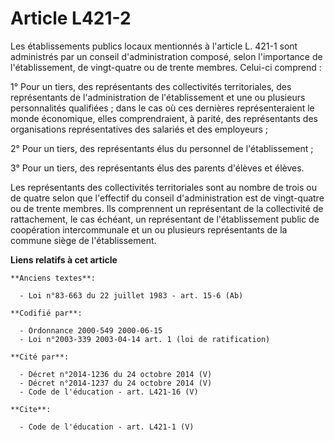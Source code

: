 # Article L421-2

Les établissements publics locaux mentionnés à l'article L. 421-1 sont administrés par un conseil d'administration composé,
selon l'importance de l'établissement, de vingt-quatre ou de trente membres. Celui-ci comprend :

1° Pour un tiers, des représentants des collectivités territoriales, des représentants de l'administration de l'établissement
et une ou plusieurs personnalités qualifiées ; dans le cas où ces dernières représenteraient le monde économique, elles
comprendraient, à parité, des représentants des organisations représentatives des salariés et des employeurs ;

2° Pour un tiers, des représentants élus du personnel de l'établissement ;

3° Pour un tiers, des représentants élus des parents d'élèves et élèves.

Les représentants des collectivités territoriales sont au nombre de trois ou de quatre selon que l'effectif du conseil
d'administration est de vingt-quatre ou de trente membres. Ils comprennent un représentant de la collectivité de
rattachement, le cas échéant, un représentant de l'établissement public de coopération intercommunale et un ou plusieurs
représentants de la commune siège de l'établissement.

**Liens relatifs à cet article**

	**Anciens textes**:

	  - Loi n°83-663 du 22 juillet 1983 - art. 15-6 (Ab)

	**Codifié par**:

	  - Ordonnance 2000-549 2000-06-15
	  - Loi n°2003-339 2003-04-14 art. 1 (loi de ratification)

	**Cité par**:

	  - Décret n°2014-1236 du 24 octobre 2014 (V)
	  - Décret n°2014-1237 du 24 octobre 2014 (V)
	  - Code de l'éducation - art. L421-16 (V)

	**Cite**:

	  - Code de l'éducation - art. L421-1 (V)
